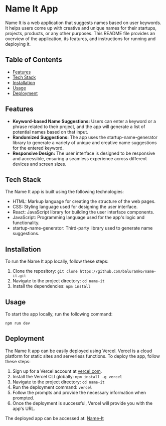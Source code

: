 # Name It App

Name It is a web application that suggests names based on user keywords. It helps users come up with creative and unique names for their startups, projects, products, or any other purposes. This README file provides an overview of the application, its features, and instructions for running and deploying it.

## Table of Contents

- [Features](#features)
- [Tech Stack](#tech-stack)
- [Installation](#installation)
- [Usage](#usage)
- [Deployment](#deployment)

## Features

- **Keyword-based Name Suggestions:** Users can enter a keyword or a phrase related to their project, and the app will generate a list of potential names based on that input.
- **Randomized Suggestions:** The app uses the startup-name-generator library to generate a variety of unique and creative name suggestions for the entered keyword.
- **Responsive Design:** The user interface is designed to be responsive and accessible, ensuring a seamless experience across different devices and screen sizes.

## Tech Stack

The Name It app is built using the following technologies:

- HTML: Markup language for creating the structure of the web pages.
- CSS: Styling language used for designing the user interface.
- React: JavaScript library for building the user interface components.
- JavaScript: Programming language used for the app's logic and functionality.
- startup-name-generator: Third-party library used to generate name suggestions.

## Installation

To run the Name It app locally, follow these steps:

1. Clone the repository: `git clone https://github.com/baluramk6/name-it.git`
2. Navigate to the project directory: `cd name-it`
3. Install the dependencies: `npm install`

## Usage

To start the app locally, run the following command:

```base
npm run dev
```

## Deployment

The Name It app can be easily deployed using Vercel. Vercel is a cloud platform for static sites and serverless functions. To deploy the app, follow these steps:

1. Sign up for a Vercel account at [vercel.com](https://vercel.com).
2. Install the Vercel CLI globally: `npm install -g vercel`
3. Navigate to the project directory: `cd name-it`
4. Run the deployment command: `vercel`
5. Follow the prompts and provide the necessary information when prompted.
6. Once the deployment is successful, Vercel will provide you with the app's URL.

The deployed app can be accessed at: [Name-It](https://name-it-lc.vercel.app/)
